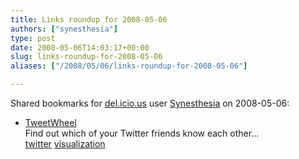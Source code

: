 ```yaml
---
title: Links roundup for 2008-05-06
authors: ["synesthesia"]
type: post
date: 2008-05-06T14:03:17+00:00
slug: links-roundup-for-2008-05-06 
aliases: ["/2008/05/06/links-roundup-for-2008-05-06"]

---
```

Shared bookmarks for [del.icio.us][1] user [Synesthesia][2] on 2008-05-06:

  * [TweetWheel][3]  
    Find out which of your Twitter friends know each other&#8230;  
    [twitter][4] [visualization][5]

 [1]: https://del.icio.us/
 [2]: https://del.icio.us/synesthesia
 [3]: https://www.tweetwheel.com/
 [4]: https://del.icio.us/synesthesia/twitter
 [5]: https://del.icio.us/synesthesia/visualization